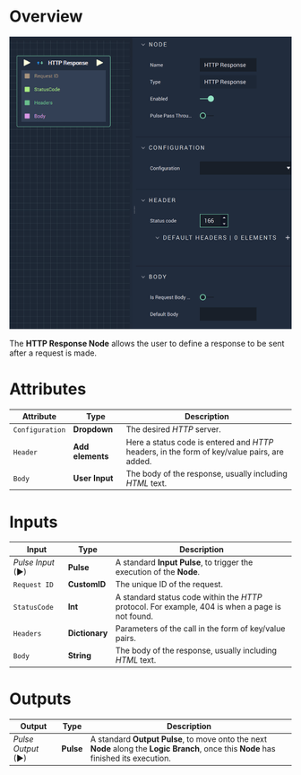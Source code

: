 # Overview

![The HTTP Response Node.](../../../.gitbook/assets/httpresponse.png)

The **HTTP Response Node** allows the user to define a response to be sent after a request is made.

# Attributes

|Attribute|Type|Description|
|---|---|---|
|`Configuration`|**Dropdown**|The desired *HTTP* server.|
|`Header`|**Add elements**|Here a status code is entered and *HTTP* headers, in the form of key/value pairs, are added.|
|`Body`|**User Input**|The body of the response, usually including *HTML* text.|

# Inputs

|Input|Type|Description|
|---|---|---|
|*Pulse Input* (►)|**Pulse**|A standard **Input Pulse**, to trigger the execution of the **Node**.|
|`Request ID`|**CustomID**|The unique ID of the request.|
|`StatusCode`|**Int**|A standard status code within the *HTTP* protocol. For example, 404 is when a page is not found.|
|`Headers`|**Dictionary**|Parameters of the call in the form of key/value pairs.|
|`Body`|**String**|The body of the response, usually including *HTML* text.|

# Outputs

|Output|Type|Description|
|---|---|---|
|*Pulse Output* (►)|**Pulse**|A standard **Output Pulse**, to move onto the next **Node** along the **Logic Branch**, once this **Node** has finished its execution.|



